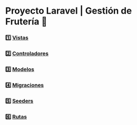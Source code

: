 # Proyecto Laravel | Gestión de Frutería 🍒

### 1️⃣ [Vistas](https://github.com/13MariaNoguera/Fruteria/tree/master/resources/views "Vistas")
### 2️⃣ [Controladores](https://github.com/13MariaNoguera/Fruteria/tree/master/app/Http/Controllers "Controladores") 
### 3️⃣ [Modelos](https://github.com/13MariaNoguera/Fruteria/tree/master/app/Models "Modelos") 
### 4️⃣ [Migraciones](https://github.com/13MariaNoguera/Fruteria/tree/master/database/migrations "Migraciones")
### 5️⃣ [Seeders](https://github.com/13MariaNoguera/Fruteria/tree/master/database/seeders "Seeders")
### 6️⃣ [Rutas](https://github.com/13MariaNoguera/Fruteria/tree/master/routes/web.php "Rutas")